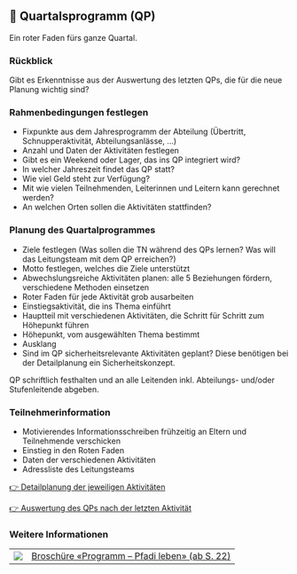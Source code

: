 📆 Quartalsprogramm (QP)
------------------------

Ein roter Faden fürs ganze Quartal.

### Rückblick

Gibt es Erkenntnisse aus der Auswertung des letzten QPs, die für die neue Planung wichtig sind?

### Rahmenbedingungen festlegen

*   Fixpunkte aus dem Jahresprogramm der Abteilung (Übertritt, Schnupperaktivität, Abteilungsanlässe, …)
*   Anzahl und Daten der Aktivitäten festlegen
*   Gibt es ein Weekend oder Lager, das ins QP integriert wird?
*   In welcher Jahreszeit findet das QP statt?
*   Wie viel Geld steht zur Verfügung?
*   Mit wie vielen Teilnehmenden, Leiterinnen und Leitern kann gerechnet werden?
*   An welchen Orten sollen die Aktivitäten stattfinden?

### Planung des Quartalprogrammes

*   Ziele festlegen (Was sollen die TN während des QPs lernen? Was will das Leitungsteam mit dem QP erreichen?)
*   Motto festlegen, welches die Ziele unterstützt
*   Abwechslungsreiche Aktivitäten planen: alle 5 Beziehungen fördern, verschiedene Methoden einsetzen
*   Roter Faden für jede Aktivität grob ausarbeiten
*   Einstiegsaktivität, die ins Thema einführt
*   Hauptteil mit verschiedenen Aktivitäten, die Schritt für Schritt zum Höhepunkt führen
*   Höhepunkt, vom ausgewählten Thema bestimmt
*   Ausklang
*   Sind im QP sicherheitsrelevante Aktivitäten geplant? Diese benötigen bei der Detailplanung ein Sicherheitskonzept.

QP schriftlich festhalten und an alle Leitenden inkl. Abteilungs- und/oder Stufenleitende abgeben.

### Teilnehmerinformation

* Motivierendes Informationsschreiben frühzeitig an Eltern und Teilnehmende verschicken
* Einstieg in den Roten Faden
* Daten der verschiedenen Aktivitäten
* Adressliste des Leitungsteams

[👉 Detailplanung der jeweiligen Aktivitäten](/de/article/01)

[👉 Auswertung des QPs nach der letzten Aktivität](/de/article/04)

### Weitere Informationen
| | |
|---|---|
| [![](images/piktos/5_Programm.png)][1] | [Broschüre «Programm – Pfadi leben» (ab S. 22)][1] |

[1]: https://issuu.com/pbs-msds-mss/docs/rz_05_programm_de_201607_issuu